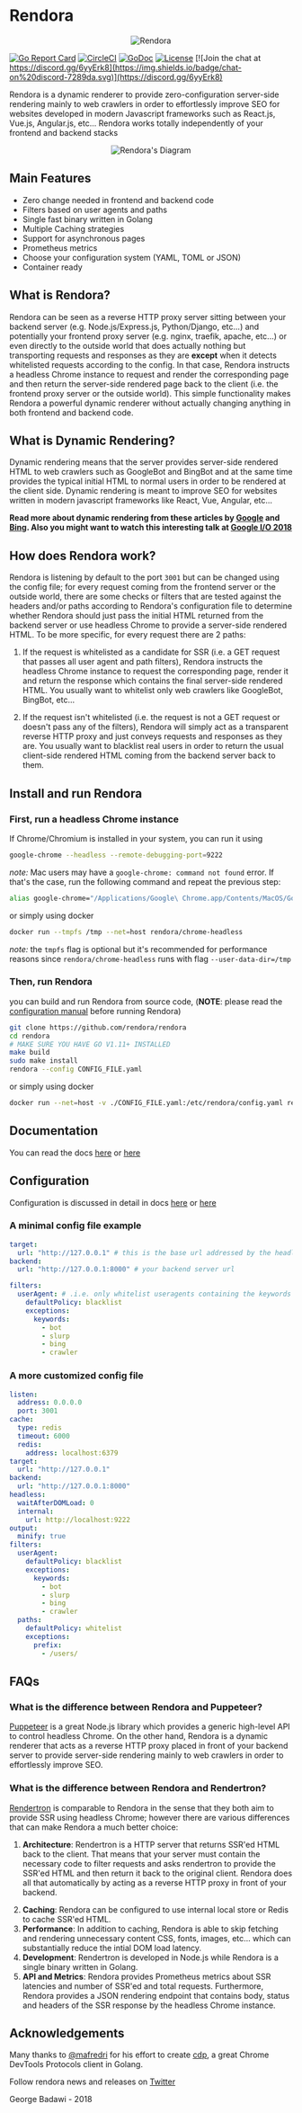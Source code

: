 # Rendora

<p align="center">
<img src="docs/pics/logo_200.png" alt="Rendora" title="Rendora" />
</p>

[![Go Report Card](https://goreportcard.com/badge/rendora/rendora)](http://goreportcard.com/report/rendora/rendora)
[![CircleCI](https://circleci.com/gh/rendora/rendora/tree/master.svg?style=svg)](https://circleci.com/gh/rendora/rendora/tree/master)
[![GoDoc](https://godoc.org/github.com/rendora/rendora?status.svg)](https://godoc.org/github.com/rendora/rendora)
[![License](https://img.shields.io/badge/License-Apache%202.0-blue.svg)](https://github.com/rendora/rendora/blob/master/LICENSE)
[![Join the chat at https://discord.gg/6yyErk8](https://img.shields.io/badge/chat-on%20discord-7289da.svg)](https://discord.gg/6yyErk8)

Rendora is a dynamic renderer to provide zero-configuration server-side rendering mainly to web crawlers in order to effortlessly improve SEO for websites developed in modern Javascript frameworks such as React.js, Vue.js, Angular.js, etc... Rendora works totally independently of your frontend and backend stacks

<p align="center">
<img src="docs/pics/diagram.png" alt="Rendora's Diagram" title="Rendora's Diagram" />
</p>

## Main Features

- Zero change needed in frontend and backend code
- Filters based on user agents and paths
- Single fast binary written in Golang
- Multiple Caching strategies
- Support for asynchronous pages
- Prometheus metrics
- Choose your configuration system (YAML, TOML or JSON)
- Container ready

## What is Rendora?

Rendora can be seen as a reverse HTTP proxy server sitting between your backend server (e.g. Node.js/Express.js, Python/Django, etc...)
and potentially your frontend proxy server (e.g. nginx, traefik, apache, etc...) or even directly to the outside world that does actually nothing but transporting requests and responses as they are **except** when it detects whitelisted requests according to the config. In that case, Rendora instructs a headless Chrome instance to request and render the corresponding page and then return the server-side rendered page back to the client (i.e. the frontend proxy server or the outside world). This simple functionality makes Rendora a powerful dynamic renderer
without actually changing anything in both frontend and backend code.

## What is Dynamic Rendering?

Dynamic rendering means that the server provides server-side rendered HTML to web crawlers such as GoogleBot and BingBot and at the same time provides the typical initial HTML to normal users in order to be rendered at the client side. Dynamic rendering is meant to improve SEO for websites written in modern javascript frameworks like React, Vue, Angular, etc...

**Read more about dynamic rendering from these articles by
[Google](https://developers.google.com/search/docs/guides/dynamic-rendering) and
[Bing](https://blogs.bing.com/webmaster/october-2018/bingbot-Series-JavaScript,-Dynamic-Rendering,-and-Cloaking-Oh-My). Also you might want to watch this interesting talk at
[Google I/O 2018](https://youtu.be/PFwUbgvpdaQ)**

## How does Rendora work?

Rendora is listening by default to the port `3001` but can be changed using the config file; for every request coming from the frontend server or the outside world, there are some checks or filters that are tested against the headers and/or paths according to Rendora's configuration file to determine whether Rendora should just pass the initial HTML returned from the backend server or use headless Chrome to provide a server-side rendered HTML. To be more specific, for every request there are 2 paths:

1. If the request is whitelisted as a candidate for SSR (i.e. a GET request that passes all user agent and path filters), Rendora instructs the headless Chrome instance to request the corresponding page, render it and return the response which contains the final server-side rendered HTML. You usually want to whitelist only web crawlers like GoogleBot, BingBot, etc...

2. If the request isn't whitelisted (i.e. the request is not a GET request or doesn't pass any of the filters), Rendora will simply act as a transparent reverse HTTP proxy and just conveys requests and responses as they are. You usually want to blacklist real users in order to return the usual client-side rendered HTML coming from the backend server back to them.

## Install and run Rendora

### First, run a headless Chrome instance

If Chrome/Chromium is installed in your system, you can run it using

```bash
google-chrome --headless --remote-debugging-port=9222
```

_note:_ Mac users may have a `google-chrome: command not found` error. If that's the case, run the following command and repeat the previous step:

```bash
alias google-chrome="/Applications/Google\ Chrome.app/Contents/MacOS/Google\ Chrome"
```

or simply using docker

```bash
docker run --tmpfs /tmp --net=host rendora/chrome-headless
```

_note:_ the `tmpfs` flag is optional but it's recommended for performance reasons since `rendora/chrome-headless` runs with flag `--user-data-dir=/tmp`

### Then, run Rendora

you can build and run Rendora from source code, (**NOTE**: please read the [configuration manual](docs/configuration/) before running Rendora)

```bash
git clone https://github.com/rendora/rendora
cd rendora
# MAKE SURE YOU HAVE GO V1.11+ INSTALLED
make build
sudo make install
rendora --config CONFIG_FILE.yaml
```

or simply using docker

```bash
docker run --net=host -v ./CONFIG_FILE.yaml:/etc/rendora/config.yaml rendora/rendora
```

## Documentation

You can read the docs [here](https://rendora.co/docs/) or [here](docs)

## Configuration

Configuration is discussed in detail in docs [here](https://rendora.co/docs/configuration/) or [here](docs/configuration)

### A minimal config file example

```yaml
target:
  url: "http://127.0.0.1" # this is the base url addressed by the headless Chrome instance, it can be simply your website url
backend:
  url: "http://127.0.0.1:8000" # your backend server url

filters:
  userAgent: # .i.e. only whitelist useragents containing the keywords "bot", "slurp", "bing" or "crawler"
    defaultPolicy: blacklist
    exceptions:
      keywords:
        - bot
        - slurp
        - bing
        - crawler
```

### A more customized config file

```yaml
listen:
  address: 0.0.0.0
  port: 3001
cache:
  type: redis
  timeout: 6000
  redis:
    address: localhost:6379
target:
  url: "http://127.0.0.1"
backend:
  url: "http://127.0.0.1:8000"
headless:
  waitAfterDOMLoad: 0
  internal:
    url: http://localhost:9222
output:
  minify: true
filters:
  userAgent:
    defaultPolicy: blacklist
    exceptions:
      keywords:
        - bot
        - slurp
        - bing
        - crawler
  paths:
    defaultPolicy: whitelist
    exceptions:
      prefix:
        - /users/
```

## FAQs

### What is the difference between Rendora and Puppeteer?

[Puppeteer](https://github.com/GoogleChrome/puppeteer) is a great Node.js library which provides a generic high-level API to control headless Chrome. On the other hand, Rendora is a dynamic renderer that acts as a reverse HTTP proxy placed in front of your backend server to provide server-side rendering mainly to web crawlers in order to effortlessly improve SEO.

### What is the difference between Rendora and Rendertron?

[Rendertron](https://github.com/GoogleChrome/rendertron) is comparable to Rendora in the sense that they both aim to provide SSR using headless Chrome; however there are various differences that can make Rendora a much better choice:

1. **Architecture**: Rendertron is a HTTP server that returns SSR'ed HTML back to the client. That means that your server must contain the necessary code to filter requests and asks rendertron to provide the SSR'ed HTML and then return it back to the original client. Rendora does all that automatically by acting as a reverse HTTP proxy in front of your backend.

2) **Caching**: Rendora can be configured to use internal local store or Redis to cache SSR'ed HTML.
3) **Performance**: In addition to caching, Rendora is able to skip fetching and rendering unnecessary content CSS, fonts, images, etc... which can substantially reduce the intial DOM load latency.
4) **Development**: Rendertron is developed in Node.js while Rendora is a single binary written in Golang.
5) **API and Metrics**: Rendora provides Prometheus metrics about SSR latencies and number of SSR'ed and total requests. Furthermore, Rendora provides a JSON rendering endpoint that contains body, status and headers of the SSR response by the headless Chrome instance.

## Acknowledgements

Many thanks to [@mafredri](https://github.com/mafredri) for his effort to create [cdp](https://github.com/mafredri/cdp), a great Chrome DevTools Protocols client in Golang.

Follow rendora news and releases on [Twitter](https://twitter.com/_rendora)

George Badawi - 2018

